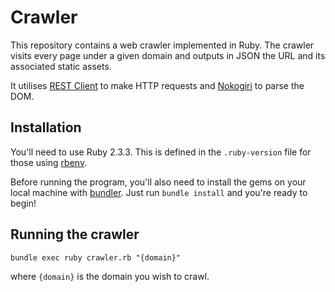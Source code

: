 # Crawler

This repository contains a web crawler implemented in Ruby. The crawler visits every page under a given domain
and outputs in JSON the URL and its associated static assets.

It utilises [REST Client](https://github.com/rest-client/rest-client) to make HTTP requests and [Nokogiri](https://github.com/sparklemotion/nokogiri) to parse the DOM.

## Installation

You'll need to use Ruby 2.3.3. This is defined in the `.ruby-version` file for those using [rbenv](https://github.com/rbenv/rbenv).

Before running the program, you'll also need to install the gems on your local machine with [bundler](https://github.com/bundler/bundler). Just run `bundle install` and you're ready to begin!

## Running the crawler

```
bundle exec ruby crawler.rb "{domain}"
``` 
where `{domain}` is
the domain you wish to crawl.
